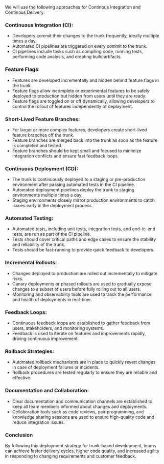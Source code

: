 
We will use the following approaches for Continous Integration and Continous Delivery:

### Continuous Integration (CI):
- Developers commit their changes to the trunk frequently, ideally multiple times a day.
- Automated CI pipelines are triggered on every commit to the trunk.
- CI pipelines include tasks such as compiling code, running tests, performing code analysis, and creating build artifacts.

### Feature Flags:
- Features are developed incrementally and hidden behind feature flags in the trunk.
- Feature flags allow incomplete or experimental features to be safely deployed to production but hidden from users until they are ready.
- Feature flags are toggled on or off dynamically, allowing developers to control the rollout of features independently of deployment.

### Short-Lived Feature Branches:
- For larger or more complex features, developers create short-lived feature branches off the trunk.
- Feature branches are merged back into the trunk as soon as the feature is completed and tested.
- Feature branches should be kept small and focused to minimize integration conflicts and ensure fast feedback loops.

### Continuous Deployment (CD):
- The trunk is continuously deployed to a staging or pre-production environment after passing automated tests in the CI pipeline.
- Automated deployment pipelines deploy the trunk to staging environments multiple times a day.
- Staging environments closely mirror production environments to catch issues early in the deployment process.

### Automated Testing:
- Automated tests, including unit tests, integration tests, and end-to-end tests, are run as part of the CI pipeline.
- Tests should cover critical paths and edge cases to ensure the stability and reliability of the trunk.
- Tests should be fast-running to provide quick feedback to developers.

### Incremental Rollouts:
- Changes deployed to production are rolled out incrementally to mitigate risks.
- Canary deployments or phased rollouts are used to gradually expose changes to a subset of users before fully rolling out to all users.
- Monitoring and observability tools are used to track the performance and health of deployments in real-time.

### Feedback Loops:
- Continuous feedback loops are established to gather feedback from users, stakeholders, and monitoring systems.
- Feedback is used to iterate on features and improvements rapidly, driving continuous improvement.

### Rollback Strategies:
- Automated rollback mechanisms are in place to quickly revert changes in case of deployment failures or incidents.
- Rollback procedures are tested regularly to ensure they are reliable and effective.

### Documentation and Collaboration:
- Clear documentation and communication channels are established to keep all team members informed about changes and deployments.
- Collaboration tools such as code reviews, pair programming, and knowledge sharing sessions are used to ensure high-quality code and reduce integration issues.

### Conclusion
By following this deployment strategy for trunk-based development, teams can achieve faster delivery cycles, higher code quality, and increased agility in responding to changing requirements and customer feedback.
